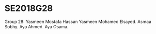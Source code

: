 # SE2018G28
Group 28:
Yasmeen Mostafa Hassan 
Yasmeen Mohamed Elsayed.
Asmaa Sobhy.
Aya Ahmed.
Aya Osama.
